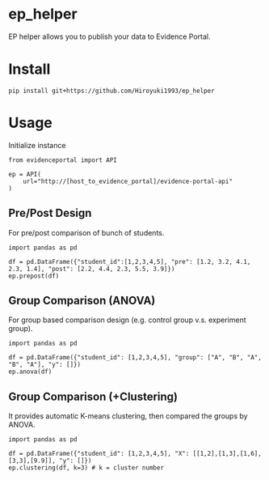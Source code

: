 # ep_helper

EP helper allows you to publish your data to Evidence Portal.

# Install

`pip install git+https://github.com/Hiroyuki1993/ep_helper`

# Usage

Initialize instance

```
from evidenceportal import API

ep = API(
    url="http://[host_to_evidence_portal]/evidence-portal-api"
)
```

## Pre/Post Design
For pre/post comparison of bunch of students.

```
import pandas as pd

df = pd.DataFrame({"student_id":[1,2,3,4,5], "pre": [1.2, 3.2, 4.1, 2.3, 1.4], "post": [2.2, 4.4, 2.3, 5.5, 3.9]})
ep.prepost(df)
```

## Group Comparison (ANOVA)
For group based comparison design (e.g. control group v.s. experiment group).

```
import pandas as pd

df = pd.DataFrame({"student_id": [1,2,3,4,5], "group": ["A", "B", "A", "B", "A"], "y": []})
ep.anova(df)
```

## Group Comparison (+Clustering)
It provides automatic K-means clustering, then compared the groups by ANOVA.


```
import pandas as pd

df = pd.DataFrame({"student_id": [1,2,3,4,5], "X": [[1,2],[1,3],[1,6],[3,3],[9.9]], "y": []})
ep.clustering(df, k=3) # k = cluster number
```